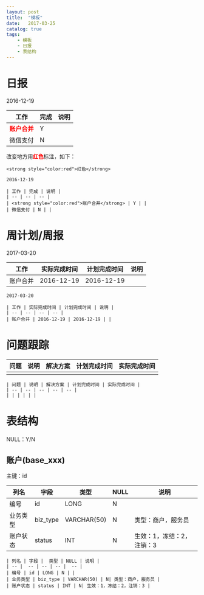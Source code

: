 ```yaml
---
layout: post
title:  "模板"
date:   2017-03-25
catalog: true
tags:
    - 模板
    - 日报
    - 表结构
---
```


# 日报
2016-12-19

| 工作 | 完成 | 说明 |
| -- | -- | -- |
| <strong style="color:red">账户合并</strong> | Y | |
| 微信支付 | N | |

改变地方用<strong style="color:red">红色</strong>标注，如下：
```
<strong style="color:red">红色</strong>
```

```
2016-12-19

| 工作 | 完成 | 说明 |
| -- | -- | -- |
| <strong style="color:red">账户合并</strong> | Y | |
| 微信支付 | N | |
```

# 周计划/周报
2017-03-20

| 工作 | 实际完成时间 | 计划完成时间 | 说明 |
| -- | -- | -- | -- |
| 账户合并 | 2016-12-19 | 2016-12-19 | |

```
2017-03-20

| 工作 | 实际完成时间 | 计划完成时间 | 说明 |
| -- | -- | -- | -- |
| 账户合并 | 2016-12-19 | 2016-12-19 | |
```

# 问题跟踪

| 问题 | 说明 | 解决方案 | 计划完成时间 | 实际完成时间 |
| -- | -- | -- | -- | -- |
| | | | | |

```
| 问题 | 说明 | 解决方案 | 计划完成时间 | 实际完成时间 |
| -- | -- | -- | -- | -- |
| | | | | |
```

# 表结构

NULL：Y/N

## 账户(base_xxx)
主键：id

| 列名 | 字段 |  类型 | NULL | 说明 |
| -- |  -- | -- | -- |  -- |
| 编号 | id | LONG | N | |
| 业务类型 | biz_type | VARCHAR(50) | N| 类型：商户，服务员 |
| 账户状态 | status | INT | N| 生效：1，冻结：2，注销：3 |

```
| 列名 | 字段 |  类型 | NULL | 说明 |
| -- |  -- | -- | -- |  -- |
| 编号 | id | LONG | N | |
| 业务类型 | biz_type | VARCHAR(50) | N| 类型：商户，服务员 |
| 账户状态 | status | INT | N| 生效：1，冻结：2，注销：3 |
```
